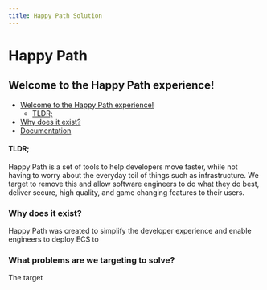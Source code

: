 ```yaml
---
title: Happy Path Solution
---
```


# Happy Path

## Welcome to the Happy Path experience!

<!-- TOC -->
* [Welcome to the Happy Path experience!](#welcome-to-the-happy-path-experience-)
   * [TLDR;](#tldr)
* [Why does it exist?](#why-does-it-exist?)
* [Documentation](/docs)
<!-- TOC -->

#### TLDR;
 Happy Path is a set of tools to help developers move faster, while not having to worry about the everyday toil of
 things such as infrastructure. We target to remove this and allow software engineers to do what they do best, deliver
 secure, high quality, and game changing features to their users.




### Why does it exist?
Happy Path was created to simplify the developer experience and enable engineers to deploy ECS to

### What problems are we targeting to solve?
The target




